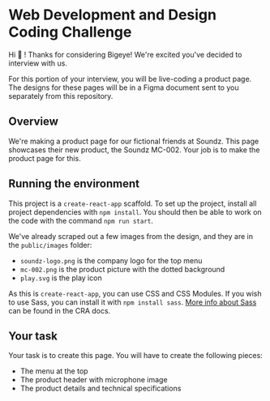 # Web Development and Design Coding Challenge

Hi 👋 ! Thanks for considering Bigeye! We're excited you've decided to interview with us.

For this portion of your interview, you will be live-coding a product page. The designs for these pages will be in a Figma document sent to you separately from this repository.

## Overview

We're making a product page for our fictional friends at Soundz. This page showcases their new product, the Soundz MC-002. Your job is to make the product page for this.

## Running the environment

This project is a `create-react-app` scaffold. To set up the project, install all project dependencies with `npm install`. You should then be able to work on the code with the command `npm run start`.

We've already scraped out a few images from the design, and they are in the `public/images` folder:

- `soundz-logo.png` is the company logo for the top menu
- `mc-002.png` is the product picture with the dotted background
- `play.svg` is the play icon

As this is `create-react-app`, you can use CSS and CSS Modules. If you wish to use Sass, you can install it with `npm install sass`. [More info about Sass](https://create-react-app.dev/docs/adding-a-sass-stylesheet) can be found in the CRA docs.

## Your task

Your task is to create this page. You will have to create the following pieces:

- The menu at the top
- The product header with microphone image
- The product details and technical specifications
